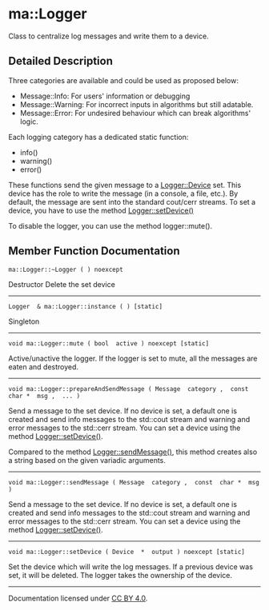 ma::Logger
==========

Class to centralize log messages and write them to a device.

Detailed Description
--------------------

Three categories are available and could be used as proposed below:

-   Message::Info: For users' information or debugging
-   Message::Warning: For incorrect inputs in algorithms but still adatable.
-   Message::Error: For undesired behaviour which can break algorithms' logic.

Each logging category has a dedicated static function:

-   info()
-   warning()
-   error()

These functions send the given message to a [Logger::Device](structma_1_1_logger_1_1_device.html) set. This device has the role to write the message (in a console, a file, etc.). By default, the message are sent into the standard cout/cerr streams. To set a device, you have to use the method [Logger::setDevice()](#1af2bf97e0045e1e5aaf00ef37fabf5e9b)

To disable the logger, you can use the method logger::mute().

Member Function Documentation
-----------------------------

    ma::Logger::~Logger ( ) noexcept

Destructor Delete the set device

------------------------------------------------------------------------

    Logger  & ma::Logger::instance ( ) [static]

Singleton

------------------------------------------------------------------------

    void ma::Logger::mute ( bool  active ) noexcept [static]

Active/unactive the logger. If the logger is set to mute, all the messages are eaten and destroyed.

------------------------------------------------------------------------

    void ma::Logger::prepareAndSendMessage ( Message  category ,  const  char *  msg ,  ... )

Send a message to the set device. If no device is set, a default one is created and send info messages to the std::cout stream and warning and error messages to the std::cerr stream. You can set a device using the method [Logger::setDevice()](#1af2bf97e0045e1e5aaf00ef37fabf5e9b).

Compared to the method [Logger::sendMessage()](#1a4477b48dce6c069438f60a1210c7de6a), this method creates also a string based on the given variadic arguments.

------------------------------------------------------------------------

    void ma::Logger::sendMessage ( Message  category ,  const  char *  msg )

Send a message to the set device. If no device is set, a default one is created and send info messages to the std::cout stream and warning and error messages to the std::cerr stream. You can set a device using the method [Logger::setDevice()](#1af2bf97e0045e1e5aaf00ef37fabf5e9b).

------------------------------------------------------------------------

    void ma::Logger::setDevice ( Device  *  output ) noexcept [static]

Set the device which will write the log messages. If a previous device was set, it will be deleted. The logger takes the ownership of the device.

------------------------------------------------------------------------

Documentation licensed under [CC BY 4.0](https://creativecommons.org/licenses/by/4.0/).


